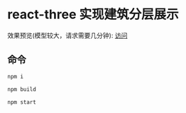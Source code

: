 # react-three 实现建筑分层展示

效果预览(模型较大，请求需要几分钟): [访问](https://liuzhenghui.github.io/three-building/preview)


## 命令

```bash
npm i
```

```bash
npm build
```

```bash
npm start
```
